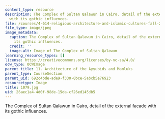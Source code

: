 ```yaml
---
content_type: resource
description: The Complex of Sultan Qalawun in Cairo, detail of the external facade
  with its gothic influences.
file: /courses/4-614-religious-architecture-and-islamic-cultures-fall-2002/26aec1a44d0f98de15dacf26ed145db5_1079.jpg
file_type: image/jpeg
image_metadata:
  caption: The Complex of Sultan Qalawun in Cairo, detail of the external facade with
    its gothic influences.
  credit: ''
  image-alt: Image of The Complex of Sultan Qalawun
learning_resource_types: []
license: https://creativecommons.org/licenses/by-nc-sa/4.0/
ocw_type: OCWImage
parent_title: 11. Architecture of the Ayyubids and Mamluks
parent_type: CourseSection
parent_uid: 692c4bde-ade9-f330-0bce-5abcb5e76923
resourcetype: Image
title: 1079.jpg
uid: 26aec1a4-4d0f-98de-15da-cf26ed145db5
---
```

The Complex of Sultan Qalawun in Cairo, detail of the external facade with its gothic influences.
